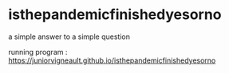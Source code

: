 # isthepandemicfinishedyesorno

a simple answer to a simple question

running program : https://juniorvigneault.github.io/isthepandemicfinishedyesorno
